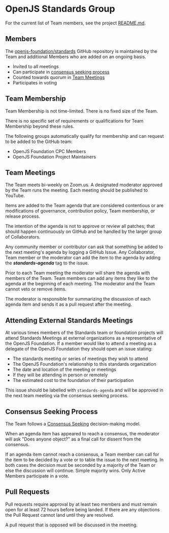 # OpenJS Standards Group

<!-- yet to add -->
For the current list of Team members, see the project [README.md](./README.md).

## Members

The [openjs-foundation/standards](https://github.com/openjs-foundation/standards) GitHub
repository is maintained by the Team and additional Members who are
added on an ongoing basis.

* Invited to all meetings
* Can participate in [consensus seeking process](#consensus-seeking-process)
* Counted towards quorum in [Team Meetings](#team-meetings)
* Participates in voting

## Team Membership

Team Membership is not time-limited. There is no fixed size of the Team.

There is no specific set of requirements or qualifications for Team Membership beyond these rules.

The following groups automatically qualify for membership and can request to be added to the GitHub team:

* OpenJS Foundation CPC Members
* OpenJS Foundation Project Maintainers

## Team Meetings

The Team meets bi-weekly on Zoom.us. A designated moderator
approved by the Team runs the meeting. Each meeting should be
published to YouTube.

Items are added to the Team agenda that are considered contentious or
are modifications of governance, contribution policy, Team membership,
or release process.

The intention of the agenda is not to approve or review all patches;
that should happen continuously on GitHub and be handled by the larger
group of Collaborators.

Any community member or contributor can ask that something be added to
the next meeting's agenda by logging a GitHub Issue. Any Collaborator,
Team member or the moderator can add the item to the agenda by adding
the ***standards-agenda*** tag to the issue.

Prior to each Team meeting the moderator will share the agenda with
members of the Team. Team members can add any items they like to the
agenda at the beginning of each meeting. The moderator and the Team
cannot veto or remove items.

The moderator is responsible for summarizing the discussion of each
agenda item and sends it as a pull request after the meeting.

## Attending External Standards Meetings

At various times members of the Standards team or foundation projects will attend Standards Meetings
at external organizations as a representative of the OpenJS Foundation.
If a member would like to attend a meeting as a delegate of the OpenJS Foundation
they should open an issue stating:

* The standards meeting or series of meetings they wish to attend
* The OpenJS Foundation's relationship to this standards organization
* The date and location of the meeting or meetings
* If they will be attending in person or remotely
* The estimated cost to the foundation of their participation

This issue should be labelled with `standards-agenda` and will be approved in the
next team meeting via the consensus seeking process.

## Consensus Seeking Process

The Team follows a
[Consensus Seeking](http://en.wikipedia.org/wiki/Consensus-seeking_decision-making)
decision-making model.

When an agenda item has appeared to reach a consensus, the moderator
will ask "Does anyone object?" as a final call for dissent from the
consensus.

If an agenda item cannot reach a consensus, a Team member can call for
the item to be decided by a vote or to table the issue to the next
meeting. In both cases the decision must be seconded by a majority of the Team
or else the discussion will continue. Simple majority wins. Only Active
Members participate in a vote.

## Pull Requests

Pull requests require approval by at least two members and must remain open for at least 72 hours before being landed. If there are any objections the Pull Request cannot land until they are resolved.

A pull request that is opposed will be discussed in the meeting.
